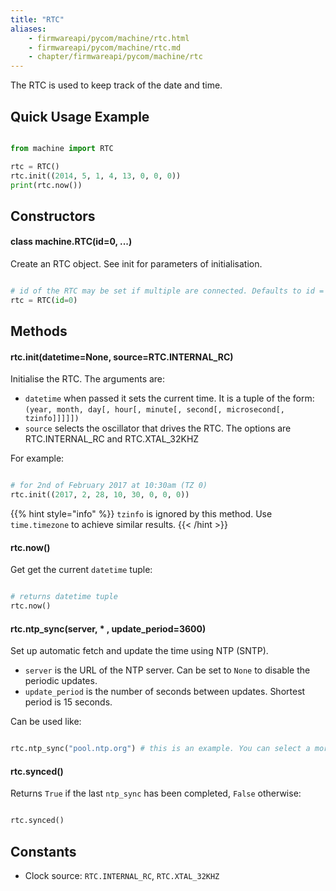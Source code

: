 ```yaml
---
title: "RTC"
aliases:
    - firmwareapi/pycom/machine/rtc.html
    - firmwareapi/pycom/machine/rtc.md
    - chapter/firmwareapi/pycom/machine/rtc
---
```


The RTC is used to keep track of the date and time.

## Quick Usage Example

```python

from machine import RTC

rtc = RTC()
rtc.init((2014, 5, 1, 4, 13, 0, 0, 0))
print(rtc.now())
```

## Constructors

#### class machine.RTC(id=0, ...)

Create an RTC object. See init for parameters of initialisation.

```python

# id of the RTC may be set if multiple are connected. Defaults to id = 0.
rtc = RTC(id=0)
```

## Methods

#### rtc.init(datetime=None, source=RTC.INTERNAL\_RC)

Initialise the RTC. The arguments are:

* `datetime` when passed it sets the current time. It is a tuple of the form: `(year, month, day[, hour[, minute[, second[, microsecond[, tzinfo]]]]])`
* `source` selects the oscillator that drives the RTC. The options are RTC.INTERNAL\_RC and RTC.XTAL\_32KHZ

For example:

```python

# for 2nd of February 2017 at 10:30am (TZ 0)
rtc.init((2017, 2, 28, 10, 30, 0, 0, 0))
```

{{% hint style="info" %}}
`tzinfo` is ignored by this method. Use `time.timezone` to achieve similar results.
{{< /hint >}}

#### rtc.now()

Get get the current `datetime` tuple:

```python

# returns datetime tuple
rtc.now()
```

#### rtc.ntp\_sync(server, \* , update\_period=3600)

Set up automatic fetch and update the time using NTP (SNTP).

* `server` is the URL of the NTP server. Can be set to `None` to disable the periodic updates.
* `update_period` is the number of seconds between updates. Shortest period is 15 seconds.

Can be used like:

```python

rtc.ntp_sync("pool.ntp.org") # this is an example. You can select a more specific server according to your geographical location
```

#### rtc.synced()

Returns `True` if the last `ntp_sync` has been completed, `False` otherwise:

```python

rtc.synced()
```

## Constants

* Clock source: `RTC.INTERNAL_RC`, `RTC.XTAL_32KHZ`

